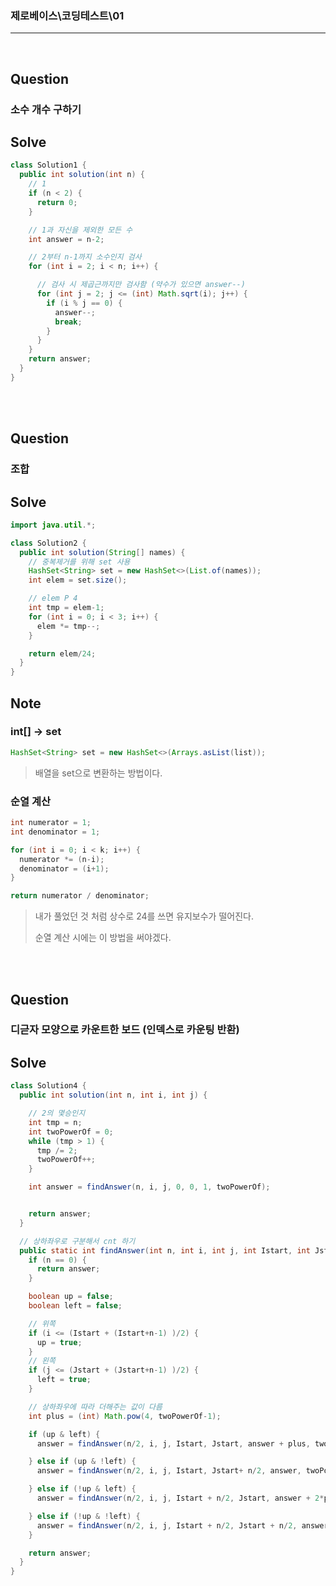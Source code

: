 ### 제로베이스\코딩테스트\01

---

<br/>

## Question

### 소수 개수 구하기

## Solve

```java
class Solution1 {
  public int solution(int n) {
    // 1
    if (n < 2) {
      return 0;
    }

    // 1과 자신을 제외한 모든 수
    int answer = n-2;

    // 2부터 n-1까지 소수인지 검사
    for (int i = 2; i < n; i++) {

      // 검사 시 제곱근까지만 검사함 (약수가 있으면 answer--)
      for (int j = 2; j <= (int) Math.sqrt(i); j++) {
        if (i % j == 0) {
          answer--;
          break;
        }
      }
    }
    return answer;
  }
}
```

<br/><br/>

## Question

### **조합**

## Solve

```java
import java.util.*;

class Solution2 {
  public int solution(String[] names) {
    // 중복제거를 위해 set 사용
    HashSet<String> set = new HashSet<>(List.of(names));
    int elem = set.size();

    // elem P 4
    int tmp = elem-1;
    for (int i = 0; i < 3; i++) {
      elem *= tmp--;
    }

    return elem/24;
  }
}
```

## Note

### int[] -> set

```java
HashSet<String> set = new HashSet<>(Arrays.asList(list));
```

> 배열을 set으로 변환하는 방법이다.

### 순열 계산

```java
int numerator = 1;
int denominator = 1;

for (int i = 0; i < k; i++) {
  numerator *= (n-i);
  denominator = (i+1);
}

return numerator / denominator;
```

> 내가 풀었던 것 처럼 상수로 24를 쓰면 유지보수가 떨어진다.
>
> 순열 계산 시에는 이 방법을 써야겠다.

<br/><br/>

## Question

### **디귿자 모양으로 카운트한 보드 (인덱스로 카운팅 반환)**

## Solve

```java
class Solution4 {
  public int solution(int n, int i, int j) {

    // 2의 몇승인지
    int tmp = n;
    int twoPowerOf = 0;
    while (tmp > 1) {
      tmp /= 2;
      twoPowerOf++;
    }

    int answer = findAnswer(n, i, j, 0, 0, 1, twoPowerOf);


    return answer;
  }

  // 상하좌우로 구분해서 cnt 하기
  public static int findAnswer(int n, int i, int j, int Istart, int Jstart, int answer, int twoPowerOf) {
    if (n == 0) {
      return answer;
    }

    boolean up = false;
    boolean left = false;

    // 위쪽
    if (i <= (Istart + (Istart+n-1) )/2) {
      up = true;
    }
    // 왼쪽
    if (j <= (Jstart + (Jstart+n-1) )/2) {
      left = true;
    }

    // 상하좌우에 따라 더해주는 값이 다름
    int plus = (int) Math.pow(4, twoPowerOf-1);

    if (up & left) {
      answer = findAnswer(n/2, i, j, Istart, Jstart, answer + plus, twoPowerOf-1);

    } else if (up & !left) {
      answer = findAnswer(n/2, i, j, Istart, Jstart+ n/2, answer, twoPowerOf-1);

    } else if (!up & left) {
      answer = findAnswer(n/2, i, j, Istart + n/2, Jstart, answer + 2*plus, twoPowerOf-1);

    } else if (!up & !left) {
      answer = findAnswer(n/2, i, j, Istart + n/2, Jstart + n/2, answer + 3*plus, twoPowerOf-1);
    }

    return answer;
  }
}
```
